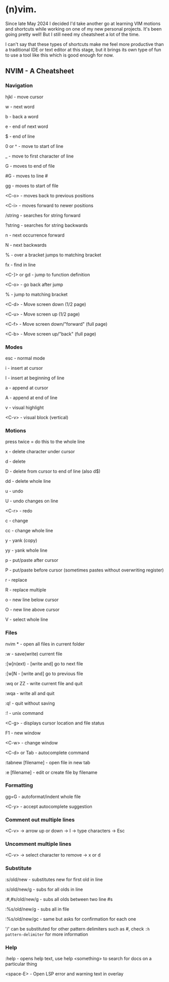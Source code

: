 # (n)vim.

Since late May 2024 I decided I'd take another go at learning VIM motions and shortcuts while working on one of my new personal projects. It's been going pretty well! But I still need my cheatsheet a lot of the time.

I can't say that these types of shortcuts make me feel more productive than a traditional IDE or text editor at this stage, but it brings its own type of fun to use a tool like this which is good enough for now.

## NVIM - A Cheatsheet

### **Navigation**

hjkl - move cursor

w - next word

b - back a word

e - end of next word

$ - end of line

0 or ^ - move to start of line

_ - move to first character of line

G - moves to end of file

\#G - moves to line #

gg - moves to start of file

<C-o\> - moves back to previous positions

<C-i\> - moves forward to newer positions

/string - searches for string forward

?string - searches for string backwards

n - next occurrence forward

N - next backwards

% - over a bracket jumps to matching bracket

fx - find in line

<C-]\> or gd - jump to function definition

<C-o\> - go back after jump

% - jump to matching bracket

<C-d\> - Move screen down (1/2 page)

<C-u\> - Move screen up (1/2 page)

<C-f\> - Move screen down/"forward" (full page)

<C-b\> - Move screen up/"back" (full page)

### **Modes**

esc - normal mode

i - insert at cursor

I - insert at beginning of line

a - append at cursor

A - append at end of line

v - visual highlight

<C-v\> - visual block (vertical)

### **Motions**

press twice = do this to the whole line

x - delete character under cursor

d - delete

D - delete from cursor to end of line (also d$)

dd - delete whole line

u - undo

U - undo changes on line

<C-r\> - redo

c - change

cc - change whole line

y - yank (copy)

yy - yank whole line

p - put/paste after cursor

P - put/paste before cursor (sometimes pastes without overwriting register)

r - replace

R - replace multiple

o - new line below cursor

O - new line above cursor

V - select whole line

### **Files**

nvim * - open all files in current folder

:w - save(write) current file

:[w]n(ext) - [write and] go to next file

:[w]N - [write and] go to previous file

:wq or ZZ - write current file and quit

:wqa - write all and quit

:q! - quit without saving

:! - unix command

<C-g\> - displays cursor location and file status

F1 - new window

<C-w\> - change window

<C-d\> or Tab - autocomplete command

:tabnew [filename] - open file in new tab

:e [filename] - edit or create file by filename

### **Formatting**

gg=G - autoformat/indent whole file

<C-y\> - accept autocomplete suggestion

### **Comment out multiple lines**

<C-v\> -\> arrow up or down -\> I -\> type characters -\> Esc

### **Uncomment multiple lines**

<C-v\> -\> select character to remove -\> x or d

### **Substitute**

:s/old/new - substitutes new for first old in line

:s/old/new/g - subs for all olds in line

:#,#s/old/new/g - subs all olds between two line #s

:%s/old/new/g - subs all in file

:%s/old/new/gc - same but asks for confirmation for each one

'/' can be substituted for other pattern delimiters such as #, check `:h pattern-delimiter` for more information

### **Help**

:help - opens help text, use help \<something\> to search for docs on a particular thing

<space-E\> - Open LSP error and warning text in overlay
